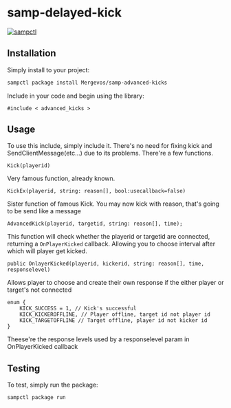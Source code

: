 # samp-delayed-kick

[![sampctl](https://img.shields.io/badge/sampctl-samp--advanced--kicks-2f2f2f.svg?style=for-the-badge)](https://github.com/Mergevos/samp-advanced-kicks)

<!--
Short description of your library, why it's useful, some examples, pictures or
videos. Link to your forum release thread too.

Remember: You can use "forumfmt" to convert this readme to forum BBCode!

What the sections below should be used for:

`## Installation`: Leave this section un-edited unless you have some specific
additional installation procedure.

`## Testing`: Whether your library is tested with a simple `main()` and `print`,
unit-tested, or demonstrated via prompting the player to connect, you should
include some basic information for users to try out your code in some way.

And finally, maintaining your version number`:

* Follow [Semantic Versioning](https://semver.org/)
* When you release a new version, update `VERSION` and `git tag` it
* Versioning is important for sampctl to use the version control features

Happy Pawning!
-->

## Installation

Simply install to your project:

```bash
sampctl package install Mergevos/samp-advanced-kicks
```

Include in your code and begin using the library:

```pawn
#include < advanced_kicks >
```

## Usage

<!--
Write your code documentation or examples here. If your library is documented in
the source code, direct users there. If not, list your API and describe it well
in this section. If your library is passive and has no API, simply omit this
section.
-->
To use this include, simply include it. There's no need for fixing kick and SendClientMessage(etc...) due to its problems.
There're a few functions. 
```pawn
Kick(playerid)
```  
Very famous function, already known.
```pawn
KickEx(playerid, string: reason[], bool:usecallback=false)  
```  
Sister function of famous Kick. You may now kick with reason, that's going to be send like a message  
```pawn
AdvancedKick(playerid, targetid, string: reason[], time);  
```  
This function will check whether the playerid or targetid are connected, returning a `OnPlayerKicked` callback. Allowing you to choose interval after which will player get kicked.  
```pawn
public OnlayerKicked(playerid, kickerid, string: reason[], time, responselevel)
```  
Allows player to choose and create their own response if the either player or target's not connected  

```pawn 
enum {
	KICK_SUCCESS = 1, // Kick's successful  
	KICK_KICKEROFFLINE, // Player offline, target id not player id  
	KICK_TARGETOFFLINE // Target offline, player id not kicker id  
}
```
Theese're the response levels used by a responselevel param in OnPlayerKicked callback


## Testing

<!--
Depending on whether your package is tested via in-game "demo tests" or
y_testing unit-tests, you should indicate to readers what to expect below here.
-->

To test, simply run the package:

```bash
sampctl package run
```
